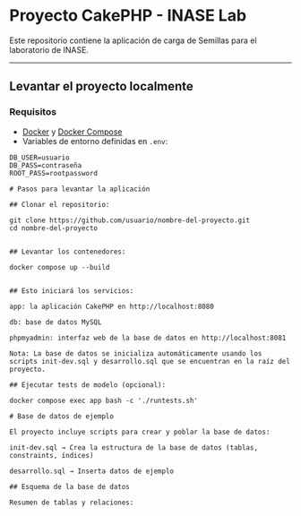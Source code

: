 # Proyecto CakePHP - INASE Lab

Este repositorio contiene la aplicación de carga de Semillas para el laboratorio de INASE.

---

## Levantar el proyecto localmente

### Requisitos

- [Docker](https://www.docker.com/) y [Docker Compose](https://docs.docker.com/compose/)
- Variables de entorno definidas en `.env`:

```text
DB_USER=usuario
DB_PASS=contraseña
ROOT_PASS=rootpassword

# Pasos para levantar la aplicación

## Clonar el repositorio:

git clone https://github.com/usuario/nombre-del-proyecto.git
cd nombre-del-proyecto


## Levantar los contenedores:

docker compose up --build


## Esto iniciará los servicios:

app: la aplicación CakePHP en http://localhost:8080

db: base de datos MySQL

phpmyadmin: interfaz web de la base de datos en http://localhost:8081

Nota: La base de datos se inicializa automáticamente usando los scripts init-dev.sql y desarrollo.sql que se encuentran en la raíz del proyecto.

## Ejecutar tests de modelo (opcional):

docker compose exec app bash -c './runtests.sh'

# Base de datos de ejemplo

El proyecto incluye scripts para crear y poblar la base de datos:

init-dev.sql → Crea la estructura de la base de datos (tablas, constraints, índices)

desarrollo.sql → Inserta datos de ejemplo

## Esquema de la base de datos

Resumen de tablas y relaciones:
